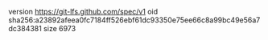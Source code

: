 version https://git-lfs.github.com/spec/v1
oid sha256:a23892afeea0fc7184ff526ebf61dc93350e75ee66c8a99bc49e56a7dc384381
size 6973
